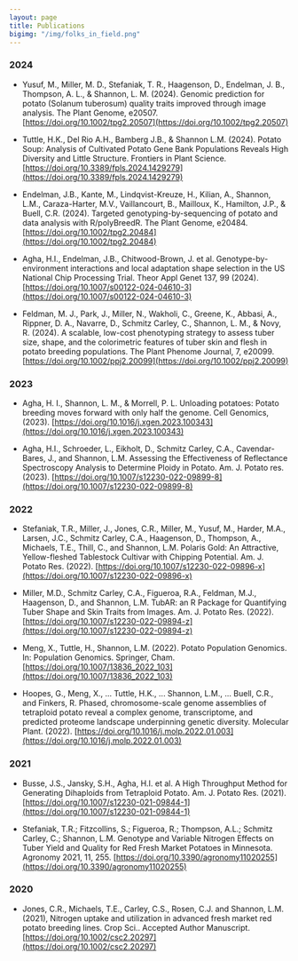 ```yaml
---
layout: page
title: Publications
bigimg: "/img/folks_in_field.png"
---
```


### 2024
* Yusuf, M., Miller, M. D., Stefaniak, T. R., Haagenson, D., Endelman, J. B., Thompson, A. L., & Shannon, L. M. (2024). Genomic prediction for potato (Solanum tuberosum) quality traits improved through image analysis. The Plant Genome, e20507.[https://doi.org/10.1002/tpg2.20507](https://doi.org/10.1002/tpg2.20507)

* Tuttle, H.K., Del Rio A.H., Bamberg J.B., & Shannon L.M. (2024). Potato Soup: Analysis of Cultivated Potato Gene Bank Populations Reveals High Diversity and Little Structure. Frontiers in Plant Science.[https://doi.org/10.3389/fpls.2024.1429279](https://doi.org/10.3389/fpls.2024.1429279)

* Endelman, J.B., Kante, M., Lindqvist-Kreuze, H., Kilian, A., Shannon, L.M., Caraza-Harter, M.V., Vaillancourt, B., Mailloux, K., Hamilton, J.P., & Buell, C.R. (2024). Targeted genotyping-by-sequencing of potato and data analysis with R/polyBreedR. The Plant Genome, e20484. [https://doi.org/10.1002/tpg2.20484](https://doi.org/10.1002/tpg2.20484)

* Agha, H.I., Endelman, J.B., Chitwood-Brown, J. et al. Genotype-by-environment interactions and local adaptation shape selection in the US National Chip Processing Trial. Theor Appl Genet 137, 99 (2024).[https://doi.org/10.1007/s00122-024-04610-3](https://doi.org/10.1007/s00122-024-04610-3)

* Feldman, M. J., Park, J., Miller, N., Wakholi, C., Greene, K., Abbasi, A., Rippner, D. A., Navarre, D., Schmitz Carley, C., Shannon, L. M., & Novy, R. (2024). A scalable, low-cost phenotyping strategy to assess tuber size, shape, and the colorimetric features of tuber skin and flesh in potato breeding populations. The Plant Phenome Journal, 7, e20099. [https://doi.org/10.1002/ppj2.20099](https://doi.org/10.1002/ppj2.20099)

### 2023
* Agha, H. I., Shannon, L. M., & Morrell, P. L. Unloading potatoes: Potato breeding moves forward with only half the genome. Cell Genomics, (2023). [https://doi.org/10.1016/j.xgen.2023.100343](https://doi.org/10.1016/j.xgen.2023.100343)

* Agha, H.I., Schroeder, L., Eikholt, D., Schmitz Carley, C.A., Cavendar-Bares, J., and Shannon, L.M. Assessing the Effectiveness of Reflectance Spectroscopy Analysis to Determine Ploidy in Potato. Am. J. Potato res. (2023). [https://doi.org/10.1007/s12230-022-09899-8](https://doi.org/10.1007/s12230-022-09899-8)

### 2022
* Stefaniak, T.R., Miller, J., Jones, C.R., Miller, M., Yusuf, M., Harder, M.A., Larsen, J.C., Schmitz Carley, C.A., Haagenson, D., Thompson, A., Michaels, T.E., Thill, C., and Shannon, L.M. Polaris Gold: An Attractive, Yellow-fleshed Tablestock Cultivar with Chipping Potential. Am. J. Potato Res. (2022). [https://doi.org/10.1007/s12230-022-09896-x](https://doi.org/10.1007/s12230-022-09896-x)

* Miller, M.D., Schmitz Carley, C.A., Figueroa, R.A., Feldman, M.J., Haagenson, D., and Shannon, L.M. TubAR: an R Package for Quantifying Tuber Shape and Skin Traits from Images. Am. J. Potato Res. (2022). [https://doi.org/10.1007/s12230-022-09894-z](https://doi.org/10.1007/s12230-022-09894-z)

* Meng, X., Tuttle, H., Shannon, L.M. (2022). Potato Population Genomics. In: Population Genomics. Springer, Cham. [https://doi.org/10.1007/13836_2022_103](https://doi.org/10.1007/13836_2022_103)

* Hoopes, G., Meng, X., ... Tuttle, H.K., ... Shannon, L.M., ... Buell, C.R., and Finkers, R. Phased, chromosome-scale genome assemblies of tetraploid potato reveal a complex genome, transcriptome, and predicted proteome landscape underpinning genetic diversity. Molecular Plant. (2022). [https://doi.org/10.1016/j.molp.2022.01.003](https://doi.org/10.1016/j.molp.2022.01.003)

### 2021
* Busse, J.S., Jansky, S.H., Agha, H.I. et al. A High Throughput Method for Generating Dihaploids from Tetraploid Potato. Am. J. Potato Res. (2021). [https://doi.org/10.1007/s12230-021-09844-1](https://doi.org/10.1007/s12230-021-09844-1)

* Stefaniak, T.R.; Fitzcollins, S.; Figueroa, R.; Thompson, A.L.; Schmitz Carley, C.; Shannon, L.M. Genotype and Variable Nitrogen Effects on Tuber Yield and Quality for Red Fresh Market Potatoes in Minnesota. Agronomy 2021, 11, 255. [https://doi.org/10.3390/agronomy11020255](https://doi.org/10.3390/agronomy11020255)

### 2020
* Jones, C.R., Michaels, T.E., Carley, C.S., Rosen, C.J. and Shannon, L.M. (2021), Nitrogen uptake and utilization in advanced fresh market red potato breeding lines. Crop Sci.. Accepted Author Manuscript. [https://doi.org/10.1002/csc2.20297](https://doi.org/10.1002/csc2.20297)
